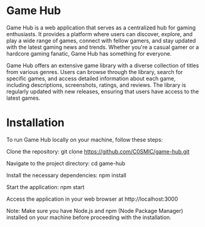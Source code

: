 # Game Hub

Game Hub is a web application that serves as a centralized hub for gaming enthusiasts. It provides a platform where users can discover, explore, and play a wide range of games, connect with fellow gamers, and stay updated with the latest gaming news and trends. Whether you're a casual gamer or a hardcore gaming fanatic, Game Hub has something for everyone.

Game Hub offers an extensive game library with a diverse collection of titles from various genres. Users can browse through the library, search for specific games, and access detailed information about each game, including descriptions, screenshots, ratings, and reviews. The library is regularly updated with new releases, ensuring that users have access to the latest games.

# Installation

To run Game Hub locally on your machine, follow these steps:

Clone the repository: git clone https://github.com/C0SMlC/game-hub.git

Navigate to the project directory: cd game-hub

Install the necessary dependencies: npm install

Start the application: npm start

Access the application in your web browser at http://localhost:3000

Note: Make sure you have Node.js and npm (Node Package Manager) installed on your machine before proceeding with the installation.
